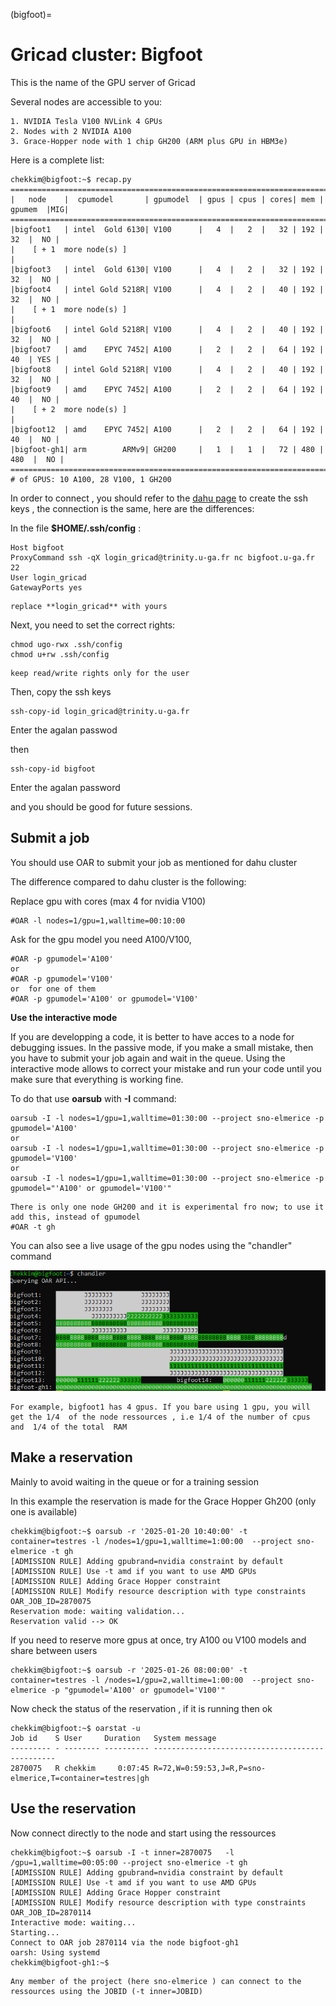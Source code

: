 (bigfoot)=


# Gricad cluster: Bigfoot


This is the name of the GPU server of Gricad

Several nodes are accessible to you:

    1. NVIDIA Tesla V100 NVLink 4 GPUs
    2. Nodes with 2 NVIDIA A100
    3. Grace-Hopper node with 1 chip GH200 (ARM plus GPU in HBM3e)
    

Here is a complete list:

 ```
chekkim@bigfoot:~$ recap.py
 ==================================================================================
|   node    |  cpumodel       | gpumodel  | gpus | cpus | cores| mem | gpumem  |MIG|
 ==================================================================================
|bigfoot1   | intel  Gold 6130| V100      |   4  |   2  |   32 | 192 |   32  |  NO |
|    [ + 1  more node(s) ]                                                         |
|bigfoot3   | intel  Gold 6130| V100      |   4  |   2  |   32 | 192 |   32  |  NO |
|bigfoot4   | intel Gold 5218R| V100      |   4  |   2  |   40 | 192 |   32  |  NO |
|    [ + 1  more node(s) ]                                                         |
|bigfoot6   | intel Gold 5218R| V100      |   4  |   2  |   40 | 192 |   32  |  NO |
|bigfoot7   | amd    EPYC 7452| A100      |   2  |   2  |   64 | 192 |   40  | YES |
|bigfoot8   | intel Gold 5218R| V100      |   4  |   2  |   40 | 192 |   32  |  NO |
|bigfoot9   | amd    EPYC 7452| A100      |   2  |   2  |   64 | 192 |   40  |  NO |
|    [ + 2  more node(s) ]                                                         |
|bigfoot12  | amd    EPYC 7452| A100      |   2  |   2  |   64 | 192 |   40  |  NO |
|bigfoot-gh1| arm        ARMv9| GH200     |   1  |   1  |   72 | 480 |  480  |  NO |
 ===================================================================================
 # of GPUS: 10 A100, 28 V100, 1 GH200
```




In order to connect , you should refer to the [dahu page](https://ige-calcul.github.io/public-docs/docs/clusters/Gricad/dahu.html#first-connection)  to create the ssh keys , the connection is the same, here are the differences:

 In the file **$HOME/.ssh/config** : 
  
```
Host bigfoot 
ProxyCommand ssh -qX login_gricad@trinity.u-ga.fr nc bigfoot.u-ga.fr 22  
User login_gricad  
GatewayPorts yes
```

```{warning}
replace **login_gricad** with yours
```
  
Next, you need to set the correct rights:  

```
chmod ugo-rwx .ssh/config 
chmod u+rw .ssh/config
```


```{warning}
keep read/write rights only for the user
```
  
Then, copy the ssh keys  
```
ssh-copy-id login_gricad@trinity.u-ga.fr 
```
 
Enter the agalan passwod  

then 

```
ssh-copy-id bigfoot
```
  
Enter the agalan password  
  
and you should be good for future sessions.  

## Submit a job

You should use OAR to  submit your job as mentioned for dahu cluster

The difference compared to dahu cluster is the following:

Replace gpu with cores (max 4 for nvidia V100)

```
#OAR -l nodes=1/gpu=1,walltime=00:10:00
```

Ask for the gpu model you need A100/V100, 

```
#OAR -p gpumodel='A100'
or
#OAR -p gpumodel='V100'
or  for one of them
#OAR -p gpumodel='A100' or gpumodel='V100'

```

**Use the interactive mode**

If you are developping a code, it is better to have acces to a node for debugging issues. In the passive mode, if you make a small mistake, then you have to submit your job again and wait in the queue.
Using the interactive mode allows to correct your mistake and run your code until you make sure that everything is working fine.

To do that use **oarsub** with **-I** command:

```
oarsub -I -l nodes=1/gpu=1,walltime=01:30:00 --project sno-elmerice -p gpumodel='A100'
or
oarsub -I -l nodes=1/gpu=1,walltime=01:30:00 --project sno-elmerice -p gpumodel='V100'
or
oarsub -I -l nodes=1/gpu=1,walltime=01:30:00 --project sno-elmerice -p gpumodel="'A100' or gpumodel='V100'"
```


```{note}
There is only one node GH200 and it is experimental fro now; to use it add this, instead of gpumodel
#OAR -t gh
```
You can also see a live usage of the gpu nodes using the "chandler" command

![Live usage](../../../images/chandler_bigfoot.PNG)


```{caution}
For example, bigfoot1 has 4 gpus. If you bare using 1 gpu, you will get the 1/4  of the node ressources , i.e 1/4 of the number of cpus and  1/4 of the total  RAM 
```

## Make a reservation 

Mainly to avoid waiting in the queue or for a training session

In this example the reservation is made for the Grace Hopper Gh200 (only one is available)

```
chekkim@bigfoot:~$ oarsub -r '2025-01-20 10:40:00' -t container=testres -l /nodes=1/gpu=1,walltime=1:00:00  --project sno-elmerice -t gh
[ADMISSION RULE] Adding gpubrand=nvidia constraint by default
[ADMISSION RULE] Use -t amd if you want to use AMD GPUs
[ADMISSION RULE] Adding Grace Hopper constraint
[ADMISSION RULE] Modify resource description with type constraints
OAR_JOB_ID=2870075
Reservation mode: waiting validation...
Reservation valid --> OK
```

If you need to reserve more gpus at once, try A100 ou V100 models and share between users

```
chekkim@bigfoot:~$ oarsub -r '2025-01-26 08:00:00' -t container=testres -l /nodes=1/gpu=2,walltime=1:00:00  --project sno-elmerice -p "gpumodel='A100' or gpumodel='V100'"
```

Now check the status of the reservation , if it is running then ok

```
chekkim@bigfoot:~$ oarstat -u
Job id    S User     Duration   System message
--------- - -------- ---------- ------------------------------------------------
2870075   R chekkim     0:07:45 R=72,W=0:59:53,J=R,P=sno-elmerice,T=container=testres|gh
```

## Use the reservation 

Now connect directly to the node and start using the ressources

```
chekkim@bigfoot:~$ oarsub -I -t inner=2870075   -l /gpu=1,walltime=00:05:00 --project sno-elmerice -t gh
[ADMISSION RULE] Adding gpubrand=nvidia constraint by default
[ADMISSION RULE] Use -t amd if you want to use AMD GPUs
[ADMISSION RULE] Adding Grace Hopper constraint
[ADMISSION RULE] Modify resource description with type constraints
OAR_JOB_ID=2870114
Interactive mode: waiting...
Starting...
Connect to OAR job 2870114 via the node bigfoot-gh1
oarsh: Using systemd
chekkim@bigfoot-gh1:~$
```

```{notes}
Any member of the project (here sno-elmerice ) can connect to the ressources using the JOBID (-t inner=JOBID)
```


